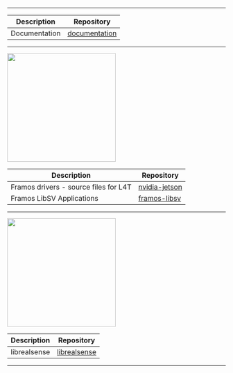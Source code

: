 -------------------------------------------------------------------------------------------------------

| Description   | Repository                                                   |
|---------------|--------------------------------------------------------------|
| Documentation | [documentation](https://github.com/framosgmbh/documentation) |

-------------------------------------------------------------------------------------------------------

<img src="https://www.nvidia.com/content/dam/en-zz/Solutions/about-nvidia/logo-and-brand/01-nvidia-logo-horiz-500x200-2c50-d.png" width="250">

| Description                           | Repository                                                   |
|---------------------------------------|--------------------------------------------------------------|
| Framos drivers - source files for L4T | [nvidia-jetson](https://github.com/framosgmbh/nvidia-jetson) |
| Framos LibSV Applications             | [framos-libsv](https://github.com/framosgmbh/libsv)          |

-------------------------------------------------------------------------------------------------------

<img src="https://www.intelrealsense.com/wp-content/uploads/2024/01/realsense-sparked-rgb-onlight-378px.png" width="250">

| Description  | Repository                                                 |
|--------------|------------------------------------------------------------|
| librealsense | [librealsense](https://github.com/framosgmbh/librealsense) |

-------------------------------------------------------------------------------------------------------
